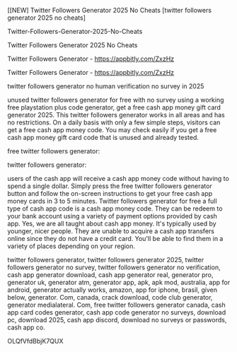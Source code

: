 [[NEW] Twitter Followers Generator 2025 No Cheats [twitter followers generator 2025 no cheats]

Twitter-Followers-Generator-2025-No-Cheats

Twitter Followers Generator 2025 No Cheats

Twitter Followers Generator - https://appbitly.com/ZxzHz

Twitter Followers Generator - https://appbitly.com/ZxzHz

twitter followers generator no human verification no survey in 2025

unused twitter followers generator for free with no survey using a working free playstation plus code generator, get a free cash app money gift card generator 2025. This twitter followers generator works in all areas and has no restrictions. On a daily basis with only a few simple steps, visitors can get a free cash app money code. You may check easily if you get a free cash app money gift card code that is unused and already tested.

free twitter followers generator:

twitter followers generator:

users of the cash app will receive a cash app money code without having to spend a single dollar. Simply press the free twitter followers generator button and follow the on-screen instructions to get your free cash app money cards in 3 to 5 minutes. Twitter followers generator for free a full type of cash app code is a cash app money code. They can be redeem to your bank account using a variety of payment options provided by cash app. Yes, we are all taught about cash app money. It's typically used by younger, nicer people. They are unable to acquire a cash app transfers online since they do not have a credit card. You'll be able to find them in a variety of places depending on your region.

twitter followers generator, twitter followers generator 2025, twitter followers generator no survey, twitter followers generator no verification, cash app generator download, cash app generator real, generator pro, generator uk, generator atm, generator app, apk, apk mod, australia, app for android, generator actually works, amazon, app for iphone, brasil, given below, generator. Com, canada, crack download, code club generator, generator medialateral. Com, free twitter followers generator canada, cash app card codes generator, cash app code generator no surveys, download pc, download 2025, cash app discord, download no surveys or passwords, cash app co.

OLQfVfdBbjK7QUX

